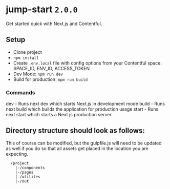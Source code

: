# jump-start `2.0.0`
Get started quick with Next.js and Contentful.

## Setup
* Clone project
* `npm install`
* Create `.env.local` file with config options from your Contentful space: SPACE_ID, ENV_ID, ACCESS_TOKEN
* Dev Mode: `npm run dev`
* Build for production: `npm run build`

### Commands

dev - Runs next dev which starts Next.js in development mode
build - Runs next build which builds the application for production usage
start - Runs next start which starts a Next.js production server

## Directory structure should look as follows:
This of course can be modified, but the gulpfile.js will need to be updated as well if you do so that all assets get placed in the location you are expecting.

```
  /project
    |-/components
    |-/pages
    |-/utilites
    |-/out
```
